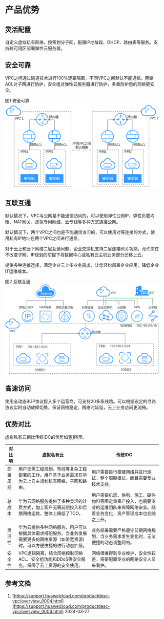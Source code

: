 # 产品优势



## 灵活配置

自定义虚拟私有网络，按需划分子网，配置IP地址段、DHCP、路由表等服务。支持跨可用区部署弹性云服务器。

## 安全可靠

VPC之间通过隧道技术进行100%逻辑隔离，不同VPC之间默认不能通信。网络ACL对子网进行防护，安全组对弹性云服务器进行防护，多重防护您的网络更安全。

图1 安全可靠
![img](https://raw.githubusercontent.com/RenJiangZhou2163/PicGo/main/Blogs/Pictures/zh-cn_image_0209577986.png)

## 互联互通

默认情况下，VPC与公网是不能通信访问的，可以使用弹性公网IP、弹性负载均衡、NAT网关、虚拟专用网络、云专线等多种方式连接公网。

默认情况下，两个VPC之间也是不能通信访问的，可以使用对等连接的方式，使用私有IP地址在两个VPC之间进行通信。

对于云上和云下网络二层互通问题，企业交换机支持二层连接网关功能，允许您在不改变子网、IP规划的前提下将数据中心或私有云主机业务部分迁移上云。

提供多种连接选择，满足企业云上多业务需求，让您轻松部署企业应用，降低企业IT运维成本。

图2 互联互通
![img](https://raw.githubusercontent.com/RenJiangZhou2163/PicGo/main/Blogs/Pictures/zh-cn_image_0232999448.png)

## 高速访问

使用全动态BGP协议接入多个运营商，可支持20多条线路。可以根据设定的寻路协议实时自动故障切换，保证网络稳定，网络时延低，云上业务访问更流畅。

## 优势对比

虚拟私有云相比传统IDC的优势如[表1](https://support.huaweicloud.com/productdesc-vpc/overview_0004.html#overview_0004__table1617718259238)所示。

| 对比项   | 虚拟私有云                                                   | 传统IDC                                                      |
| -------- | ------------------------------------------------------------ | ------------------------------------------------------------ |
| 部署周期 | 用户无需工程规划，布线等复杂工程部署的工作。用户基于业务需求在华为云上自主规划私有网络、子网和路由。 | 用户需要自行搭建网络并进行测试，整个周期很长，而且需要专业技术支持。 |
| 总成本   | 华为云网络服务提供了多种灵活的计费方式，加上客户无需前期投入和后期网络运维，整体上降低了TCO。 | 用户需要机房、供电、施工、硬件物料等固定重资产投入，也需要专业的运维团队来保障网络安全。随着业务变化，资产管理成本也会随之上升。 |
| 灵活性   | 华为云提供多种网络服务，用户可以根据具体需求搭配服务。当业务发展需要更多的网络资源（如带宽资源）时，可以方便快捷的进行动态扩展。 | 业务部署需要严格遵守前期网络规划，当业务需求发生变化时，无法便捷的动态调整网络。 |
| 安全性   | VPC逻辑隔离，结合网络控制网络ACL、安全组功能和DDoS等安全服务，保障了云上资源的安全使用。 | 网络很难得到专业维护，安全性较差，需要配置专业的网络安全人员来看护。 |

## 参考文档

1. [https://support.huaweicloud.com/productdesc-vpc/overview_0004.html](https://support.huaweicloud.com/productdesc-vpc/overview_0004.html)    2024-03-27

